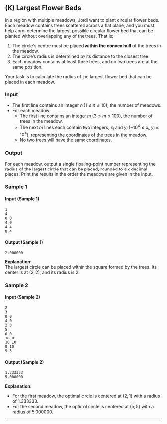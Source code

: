 ## (K) Largest Flower Beds  

In a region with multiple meadows, Jordi want to plant circular flower beds. Each meadow contains trees scattered across a flat plane, and you must help Jordi determine the largest possible circular flower bed that can be planted without overlapping any of the trees. That is:

1. The circle's centre must be placed **within the convex hull** of the trees in the meadow.  
2. The circle’s radius is determined by its distance to the closest tree.  
3. Each meadow contains at least three trees, and no two trees are at the same position.  

Your task is to calculate the radius of the largest flower bed that can be placed in each meadow.

### Input  
- The first line contains an integer $n$ ($1 \leq n \leq 10$), the number of meadows.  
- For each meadow:  
  - The first line contains an integer $m$ ($3 \leq m \leq 100$), the number of trees in the meadow.  
  - The next $m$ lines each contain two integers, $x_i$ and $y_i$ ($-10^4 \leq x_i, y_i \leq 10^4$), representing the coordinates of the trees in the meadow.  
  - No two trees will have the same coordinates.  

### Output  
For each meadow, output a single floating-point number representing the radius of the largest circle that can be placed, rounded to six decimal places. Print the results in the order the meadows are given in the input.

### Sample 1

#### Input (Sample 1)
```
1
4
0 0
4 0
4 4
0 4
```

#### Output (Sample 1)  
```
2.000000
```


**Explanation:**  
The largest circle can be placed within the square formed by the trees. Its center is at $(2,2)$, and its radius is $2$.

### Sample 2
#### Input (Sample 2)

```
2
3
0 0
4 0
2 3
5
0 0
10 0
10 10
0 10
5 5
```

#### Output (Sample 2)
```
1.333333
5.000000
```

**Explanation:**  
- For the first meadow, the optimal circle is centered at $(2,1)$ with a radius of $1.333333$.  
- For the second meadow, the optimal circle is centered at $(5,5)$ with a radius of $5.000000$.

---
